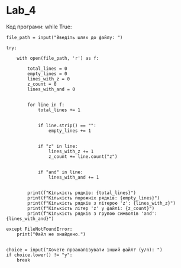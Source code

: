 # Lab_4
Код програми:
while True:
    
    file_path = input("Введіть шлях до файлу: ")

    try:
      
        with open(file_path, 'r') as f:
            
            total_lines = 0
            empty_lines = 0
            lines_with_z = 0
            z_count = 0
            lines_with_and = 0

           
            for line in f:
                total_lines += 1

               
                if line.strip() == "":
                    empty_lines += 1

               
                if "z" in line:
                    lines_with_z += 1
                    z_count += line.count("z")

               
                if "and" in line:
                    lines_with_and += 1

          
            print(f"Кількість рядків: {total_lines}")
            print(f"Кількість порожніх рядків: {empty_lines}")
            print(f"Кількість рядків з літерою 'z': {lines_with_z}")
            print(f"Кількість літер 'z' у файлі: {z_count}")
            print(f"Кількість рядків з групою символів 'and': {lines_with_and}")

    except FileNotFoundError:
        print("Файл не знайдено.")

  
    choice = input("Хочете проаналізувати інший файл? (y/n): ")
    if choice.lower() != "y":
        break
